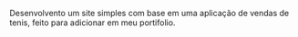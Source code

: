 Desenvolvento um site simples com base em uma aplicação de vendas de tenis,
feito para adicionar em meu portifolio.